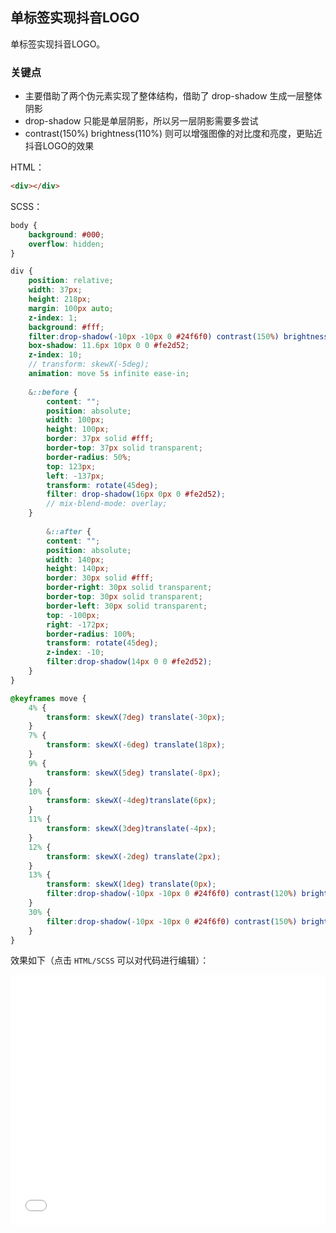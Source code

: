 ## 单标签实现抖音LOGO

单标签实现抖音LOGO。

### 关键点

+ 主要借助了两个伪元素实现了整体结构，借助了 drop-shadow 生成一层整体阴影 
+ drop-shadow 只能是单层阴影，所以另一层阴影需要多尝试
+ contrast(150%) brightness(110%) 则可以增强图像的对比度和亮度，更贴近抖音LOGO的效果

HTML：

```html
<div></div>
```

SCSS：
```scss
body {
    background: #000;
    overflow: hidden;
}

div {
    position: relative;
    width: 37px;
    height: 218px;
    margin: 100px auto;
    z-index: 1;
    background: #fff;
    filter:drop-shadow(-10px -10px 0 #24f6f0) contrast(150%) brightness(110%);
    box-shadow: 11.6px 10px 0 0 #fe2d52;
    z-index: 10;
    // transform: skewX(-5deg);
    animation: move 5s infinite ease-in;
    
    &::before {
        content: "";
        position: absolute;
        width: 100px;
        height: 100px;
        border: 37px solid #fff;
        border-top: 37px solid transparent;
        border-radius: 50%;
        top: 123px;
        left: -137px;
        transform: rotate(45deg);
        filter: drop-shadow(16px 0px 0 #fe2d52);
        // mix-blend-mode: overlay;
    }
    
        &::after {
        content: "";
        position: absolute;
        width: 140px;
        height: 140px;
        border: 30px solid #fff;
        border-right: 30px solid transparent;
        border-top: 30px solid transparent;
        border-left: 30px solid transparent;
        top: -100px;
        right: -172px;
        border-radius: 100%;
        transform: rotate(45deg);
        z-index: -10;
        filter:drop-shadow(14px 0 0 #fe2d52);
    }
}

@keyframes move {
    4% {
        transform: skewX(7deg) translate(-30px);
    }
    7% {
        transform: skewX(-6deg) translate(18px);
    }
    9% {
        transform: skewX(5deg) translate(-8px);
    }
    10% {
        transform: skewX(-4deg)translate(6px);
    }
    11% {
        transform: skewX(3deg)translate(-4px);
    }
    12% {
        transform: skewX(-2deg) translate(2px);
    }
    13% {
        transform: skewX(1deg) translate(0px);
        filter:drop-shadow(-10px -10px 0 #24f6f0) contrast(120%) brightness(110%) blur(3px);
    }
    30% {
        filter:drop-shadow(-10px -10px 0 #24f6f0) contrast(150%) brightness(120%) blur(0px);
    }
}
```

效果如下（点击 `HTML/SCSS` 可以对代码进行编辑）：

<iframe height='400' scrolling='no' title='单标签实现抖音LOGO' src='//codepen.io/Chokcoco/embed/qJQmyY/?height=265&theme-id=0&default-tab=result' frameborder='no' allowtransparency='true' allowfullscreen='true' style='width: 100%;'>See the Pen <a href='https://codepen.io/Chokcoco/pen/qJQmyY/'>单标签实现抖音LOGO</a> by Chokcoco (<a href='https://codepen.io/Chokcoco'>@Chokcoco</a>) on <a href='https://codepen.io'>CodePen</a>.
</iframe>